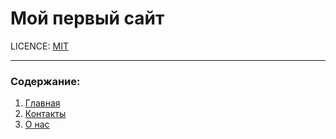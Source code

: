 # Мой первый сайт

LICENCE: [MIT](./license.md)

---

### Содержание:
1. [Главная](index.html)
2. [Контакты](contacts.html)
3. [О нас](about.html)
  

